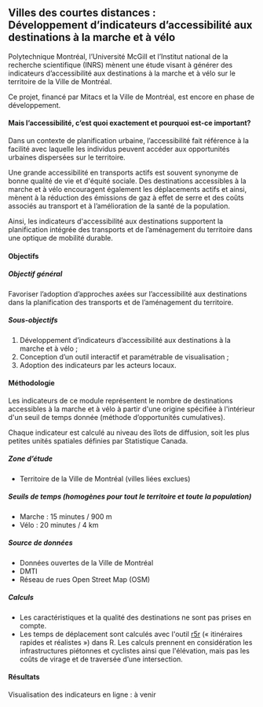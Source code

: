
## Villes des courtes distances : <br/> Développement d’indicateurs d’accessibilité aux destinations à la marche et à vélo

Polytechnique Montréal, l’Université McGill et l’Institut national de la recherche scientifique (INRS) mènent une étude visant à générer des indicateurs d’accessibilité aux destinations à la marche et à vélo sur le territoire de la Ville de Montréal. 

Ce projet, financé par Mitacs et la Ville de Montréal, est encore en phase de développement.
<br/>

#### Mais l’accessibilité, c’est quoi exactement et pourquoi est-ce important?

Dans un contexte de planification urbaine, l’accessibilité fait référence à la facilité avec laquelle les individus peuvent accéder aux opportunités urbaines dispersées sur le territoire.

Une grande accessibilité en transports actifs est souvent synonyme de bonne qualité de vie et d'équité sociale. Des destinations accessibles à la marche et à vélo encouragent également les déplacements actifs et ainsi, mènent à la réduction des émissions de gaz à effet de serre et des coûts associés au transport et à l’amélioration de la santé de la population.

Ainsi, les indicateurs d'accessibilité aux destinations supportent la planification intégrée des transports et de l’aménagement du territoire dans une optique de mobilité durable.

#### Objectifs
##### Objectif général
Favoriser l’adoption d’approches axées sur l’accessibilité aux destinations dans la planification des transports et de l’aménagement du territoire.

##### Sous-objectifs 
1.	Développement d’indicateurs d’accessibilité aux destinations à la marche et à vélo ;
2.	Conception d’un outil interactif et paramétrable de visualisation ;
3.	Adoption des indicateurs par les acteurs locaux.


#### Méthodologie 
Les indicateurs de ce module représentent le nombre de destinations accessibles à la marche et à vélo à partir d'une origine spécifiée à l'intérieur d'un seuil de temps donnée (méthode d’opportunités cumulatives).

Chaque indicateur est calculé au niveau des îlots de diffusion, soit les plus petites unités spatiales définies par Statistique Canada.

##### Zone d’étude 
- Territoire de la Ville de Montréal (villes liées exclues) 

##### Seuils de temps (*homogènes pour tout le territoire et toute la population*)
- Marche : 15 minutes / 900 m
- Vélo : 20 minutes / 4 km

##### Source de données
- Données ouvertes de la Ville de Montréal
- DMTI
- Réseau de rues Open Street Map (OSM) 

##### Calculs
- Les caractéristiques et la qualité des destinations ne sont pas prises en compte.
- Les temps de déplacement sont calculés avec l'outil [r5r](https://cran.r-project.org/web/packages/r5r/vignettes/intro_to_r5r.html) (« itinéraires rapides et réalistes ») dans R. Les calculs prennent en considération les infrastructures piétonnes et cyclistes ainsi que l'élévation, mais pas les coûts de virage et de traversée d’une intersection. 


#### Résultats
Visualisation des indicateurs en ligne : à venir


